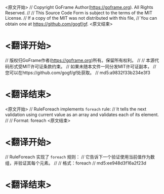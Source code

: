 
<原文开始>
// Copyright GoFrame Author(https://goframe.org). All Rights Reserved.
//
// This Source Code Form is subject to the terms of the MIT License.
// If a copy of the MIT was not distributed with this file,
// You can obtain one at https://github.com/gogf/gf.
<原文结束>

# <翻译开始>
// 版权归GoFrame作者(https://goframe.org)所有。保留所有权利。
//
// 本源代码形式受MIT许可证条款约束。
// 如果未随本文件一同分发MIT许可证副本，
// 您可以在https://github.com/gogf/gf处获取。
// md5:a9832f33b234e3f3
# <翻译结束>


<原文开始>
// RuleForeach implements `foreach` rule:
// It tells the next validation using current value as an array and validates each of its element.
//
// Format: foreach
<原文结束>

# <翻译开始>
// RuleForeach 实现了 `foreach` 规则：
// 它告诉下一个验证使用当前值作为数组，并验证其每个元素。
// 
// 格式：foreach
// md5:ee948d3f16a2f23d
# <翻译结束>

